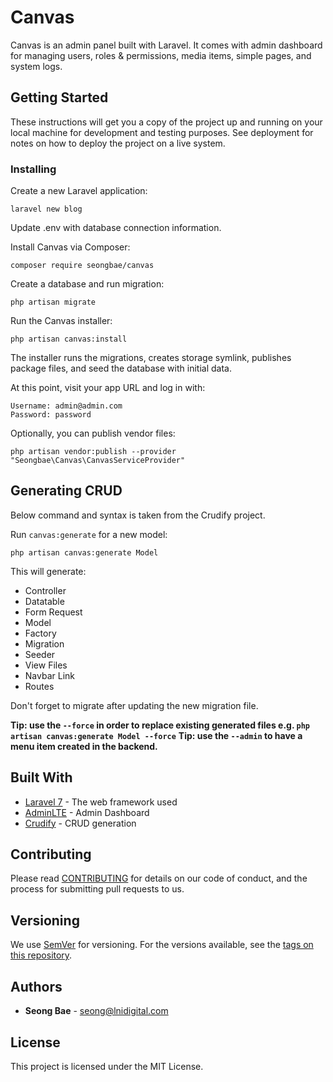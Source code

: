 # Canvas

Canvas is an admin panel built with Laravel. It comes with admin dashboard for managing users, roles & permissions, media items, simple pages, and system logs. 

## Getting Started

These instructions will get you a copy of the project up and running on your local machine for development and testing purposes. See deployment for notes on how to deploy the project on a live system.

### Installing

Create a new Laravel application:

```
laravel new blog
```

Update .env with database connection information.

Install Canvas via Composer:

```
composer require seongbae/canvas
```

Create a database and run migration:

```
php artisan migrate
```

Run the Canvas installer:

```
php artisan canvas:install
```

The installer runs the migrations, creates storage symlink, publishes package files, and seed the database with initial data.

At this point, visit your app URL and log in with:
 
 ```
Username: admin@admin.com
Password: password
 ```

Optionally, you can publish vendor files:

```
php artisan vendor:publish --provider "Seongbae\Canvas\CanvasServiceProvider"
```

## Generating CRUD 

Below command and syntax is taken from the Crudify project. 

Run `canvas:generate` for a new model:

    php artisan canvas:generate Model
    
This will generate:

- Controller
- Datatable
- Form Request
- Model
- Factory
- Migration
- Seeder
- View Files
- Navbar Link
- Routes

Don't forget to migrate after updating the new migration file.  

**Tip: use the `--force` in order to replace existing generated files e.g. `php artisan canvas:generate Model --force`**
**Tip: use the `--admin` to have a menu item created in the backend.**
 
## Built With

* [Laravel 7](https://www.laravel.com) - The web framework used
* [AdminLTE](https://adminlte.io/) - Admin Dashboard
* [Crudify](https://github.com/kejojedi/crudify) - CRUD generation

## Contributing

Please read [CONTRIBUTING](CONTRIBUTING.md) for details on our code of conduct, and the process for submitting pull requests to us.

## Versioning

We use [SemVer](http://semver.org/) for versioning. For the versions available, see the [tags on this repository](https://github.com/seongbae/canvas/tags). 

## Authors

* **Seong Bae** - [seong@lnidigital.com](seong@lnidigital.com)

## License

This project is licensed under the MIT License.